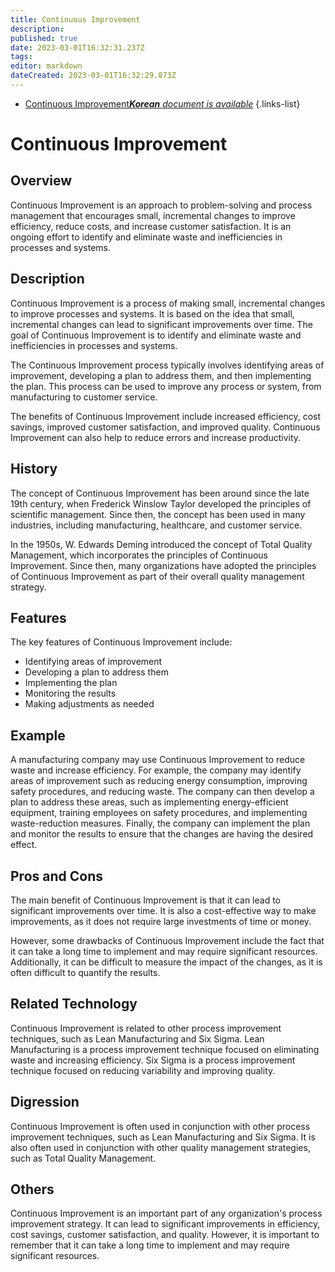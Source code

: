 ```yaml
---
title: Continuous Improvement
description: 
published: true
date: 2023-03-01T16:32:31.237Z
tags: 
editor: markdown
dateCreated: 2023-03-01T16:32:29.873Z
---
```


- [Continuous Improvement***Korean** document is available*](/ko/Knowledge-base/Dictionary/continuous-improvement)
{.links-list}


# Continuous Improvement

## Overview
Continuous Improvement is an approach to problem-solving and process management that encourages small, incremental changes to improve efficiency, reduce costs, and increase customer satisfaction. It is an ongoing effort to identify and eliminate waste and inefficiencies in processes and systems.

## Description
Continuous Improvement is a process of making small, incremental changes to improve processes and systems. It is based on the idea that small, incremental changes can lead to significant improvements over time. The goal of Continuous Improvement is to identify and eliminate waste and inefficiencies in processes and systems.

The Continuous Improvement process typically involves identifying areas of improvement, developing a plan to address them, and then implementing the plan. This process can be used to improve any process or system, from manufacturing to customer service.

The benefits of Continuous Improvement include increased efficiency, cost savings, improved customer satisfaction, and improved quality. Continuous Improvement can also help to reduce errors and increase productivity.

## History
The concept of Continuous Improvement has been around since the late 19th century, when Frederick Winslow Taylor developed the principles of scientific management. Since then, the concept has been used in many industries, including manufacturing, healthcare, and customer service.

In the 1950s, W. Edwards Deming introduced the concept of Total Quality Management, which incorporates the principles of Continuous Improvement. Since then, many organizations have adopted the principles of Continuous Improvement as part of their overall quality management strategy.

## Features
The key features of Continuous Improvement include:

- Identifying areas of improvement
- Developing a plan to address them
- Implementing the plan
- Monitoring the results
- Making adjustments as needed

## Example
A manufacturing company may use Continuous Improvement to reduce waste and increase efficiency. For example, the company may identify areas of improvement such as reducing energy consumption, improving safety procedures, and reducing waste. The company can then develop a plan to address these areas, such as implementing energy-efficient equipment, training employees on safety procedures, and implementing waste-reduction measures. Finally, the company can implement the plan and monitor the results to ensure that the changes are having the desired effect.

## Pros and Cons
The main benefit of Continuous Improvement is that it can lead to significant improvements over time. It is also a cost-effective way to make improvements, as it does not require large investments of time or money.

However, some drawbacks of Continuous Improvement include the fact that it can take a long time to implement and may require significant resources. Additionally, it can be difficult to measure the impact of the changes, as it is often difficult to quantify the results.

## Related Technology
Continuous Improvement is related to other process improvement techniques, such as Lean Manufacturing and Six Sigma. Lean Manufacturing is a process improvement technique focused on eliminating waste and increasing efficiency. Six Sigma is a process improvement technique focused on reducing variability and improving quality.

## Digression
Continuous Improvement is often used in conjunction with other process improvement techniques, such as Lean Manufacturing and Six Sigma. It is also often used in conjunction with other quality management strategies, such as Total Quality Management.

## Others
Continuous Improvement is an important part of any organization's process improvement strategy. It can lead to significant improvements in efficiency, cost savings, customer satisfaction, and quality. However, it is important to remember that it can take a long time to implement and may require significant resources.